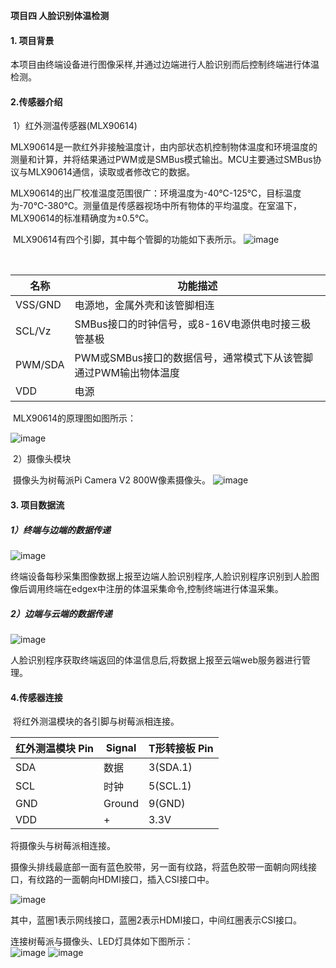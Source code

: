 **项目四 人脸识别体温检测**

#### 1. 项目背景

​		本项目由终端设备进行图像采样,并通过边端进行人脸识别而后控制终端进行体温检测。

#### 2.传感器介绍

​      1）红外测温传感器(MLX90614)

​		MLX90614是一款红外非接触温度计，由内部状态机控制物体温度和环境温度的测量和计算，并将结果通过PWM或是SMBus模式输出。MCU主要通过SMBus协议与MLX90614通信，读取或者修改它的数据。

​		MLX90614的出厂校准温度范围很广：环境温度为-40℃-125℃，目标温度为-70℃-380℃。测量值是传感器视场中所有物体的平均温度。在室温下，MLX90614的标准精确度为±0.5℃。

​		MLX90614有四个引脚，其中每个管脚的功能如下表所示。
![image](https://github.com/studyForCode/edgeComputer/assets/135931802/0a31abc8-3b59-49bd-9b3b-3b19e8f8c26e)



​		

| 名称    | 功能描述                                                     |
| ------- | ------------------------------------------------------------ |
| VSS/GND | 电源地，金属外壳和该管脚相连                                 |
| SCL/Vz  | SMBus接口的时钟信号，或8-16V电源供电时接三极管基极           |
| PWM/SDA | PWM或SMBus接口的数据信号，通常模式下从该管脚通过PWM输出物体温度 |
| VDD     | 电源                                                         |

​		MLX90614的原理图如图所示：		

![image](https://github.com/studyForCode/edgeComputer/assets/135931802/0509e3a9-1aaa-4c46-b821-d57f8b898a9f)


​		2）摄像头模块

​		摄像头为树莓派Pi Camera V2 800W像素摄像头。
![image](https://github.com/studyForCode/edgeComputer/assets/135931802/56fd19f9-ebf9-42da-b4a1-8a0c1f2def74)



#### 3. 项目数据流

##### 1）终端与边端的数据传递
![image](https://github.com/studyForCode/edgeComputer/assets/135931802/77e6f746-2801-43a4-bc75-a5a8acdaf67e)

 

​		终端设备每秒采集图像数据上报至边端人脸识别程序,人脸识别程序识别到人脸图像后调用终端在edgex中注册的体温采集命令,控制终端进行体温采集。

##### 2）边端与云端的数据传递

 ![image](https://github.com/studyForCode/edgeComputer/assets/135931802/c573b722-a8f6-41b1-9135-f77b91be25d3)


​		人脸识别程序获取终端返回的体温信息后,将数据上报至云端web服务器进行管理。

#### 4.传感器连接

​		将红外测温模块的各引脚与树莓派相连接。

| 红外测温模块 Pin | Signal | T形转接板 Pin |
| ---------------- | ------ | ------------- |
| SDA              | 数据   | 3(SDA.1)      |
| SCL              | 时钟   | 5(SCL.1)      |
| GND              | Ground | 9(GND)        |
| VDD              | +      | 3.3V          |

将摄像头与树莓派相连接。

摄像头排线最底部一面有蓝色胶带，另一面有纹路，将蓝色胶带一面朝向网线接口，有纹路的一面朝向HDMI接口，插入CSI接口中。

![image](https://github.com/studyForCode/edgeComputer/assets/135931802/5751f370-9517-4240-9254-4f6fe5ed5961)


其中，蓝圈1表示网线接口，蓝圈2表示HDMI接口，中间红圈表示CSI接口。

连接树莓派与摄像头、LED灯具体如下图所示：<br>
![image](https://github.com/studyForCode/edgeComputer/assets/135931802/90fa08f5-e295-4954-ba3b-dee76060bd2b)
![image](https://github.com/studyForCode/edgeComputer/assets/135931802/1a775317-98e2-49d6-8ab1-414769889642)

